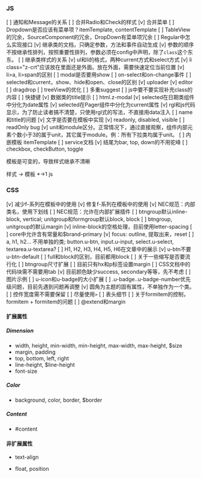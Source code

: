 ### JS

[ ] 通知和Message的关系
[ ] 合并Radio和Check的样式
[v] 合并菜单
[ ] Dropdown是否应该有菜单项？itemTemplate, contentTemplate
[ ] TableView的冗余，SourceComponent的冗余，DropDown有菜单项冗余
[ ] Regular中怎么实现接口
[v] 继承类的文档，只确定参数，方法和事件自动生成
[v] 参数的顺序不按继承性排列，按照重要性排列，参数必须在config中声明，除了`class`这个东东。
[ ] 继承类样式的关系
[v] ul和li的格式，两种current方式和select方式
[v] li class="z-crt"应该放在里面还是外面。放在外面，需要快速定位当前位置
[v] li>a, li>span的区别
[ ] modal是否要用show
[ ] on-select和on-change事件
[ ] selected和current，show、hide和open、close的区别
[v] uploader
[v] editor
[ ] dragdrop
[ ] treeView的优化
[ ] 多重suggest
[ ] js中要不要实现补充class的内容
[ ] 快捷键
[v] 数据类的title提示
[ ] html.z-modal
[v] selected在日期类组件中分化为date属性
[v] selected在Pager组件中分化为current属性
[v] rgl和js代码显示，为了防止读者搞不清楚，只使用rgl式的写法，不直接用data注入
[ ] name和title的问题
[v] 文字是否要在模板中实现
[v] readonly, disabled, visible
[ ] readOnly bug
[v] unit和module区分。正常情况下，通过直接观察，组件内部元素个数小于3的属于unit，其它属于module。例：所有下拉类均属于unit。
[ ] 内嵌模板 itemTemplate
[ ] service文档
[v] 结尾为bar, top, down的不用驼峰
[ ] checkbox, checkButton, toggle

模板是可变的，导致样式继承不清晰

样式 *->* 模板 *->1 js

### CSS

[v] 减少f-系列在模板中的使用
[v] 修复f-系列在模板中的使用
[v] NEC规范：内部类名，使用下划线
[ ] NEC规范：允许在内部扩展插件
[ ] btngroup默认inline-block, vertical; unitgroup和formgroup默认block, block
[ ] btngroup, unitgroup的默认margin
[v] inline-block的空格处理，目前使用letter-spacing
[ ] core中允许含有常量和$brand-primary
[v] focus: outline, 提取出来，reset
[ ] a, h1, h2... 不用单独的类; button.u-btn, input.u-input, select.u-select, textarea.u-textarea?
[ ] H1, H2, H3, H4, H5, H6在文章中的展示
[v] u-btn不要u-btn-default
[ ] full和block的区别，目前都用block
[ ] 关于一些缩写是否要流行化
[ ] btngroup尺寸扩展
[ ] 目前只有hx和p标签设置margin
[ ] CSS文档中的代码块需不需要用tab
[v] 目前颜色缺少success, secondary等等，先不考虑
[ ] 图片示例
[ ] u-icon和u-badge的大小扩展
[ ] .u-badge..u-badge-number优先级问题，目前先遇到问题再调整
[v] 圆角为主题的固有属性，不单独作为一个类。
[ ] 控件宽度需不需要保留
[ ] 尽量使用`>`
[ ] 表头细节
[ ] 关于formitem的控制，formitem + formitem的问题
[ ] @extend和margin


#### 扩展属性

##### Dimension

- width, height, min-width, min-height, max-width, max-height, $size
- margin, padding
- top, bottom, left, right
- line-height, $line-height
- font-size

##### Color
- background, color, border, $border

##### Content
- #content

#### 非扩展属性

- text-align

- float, position